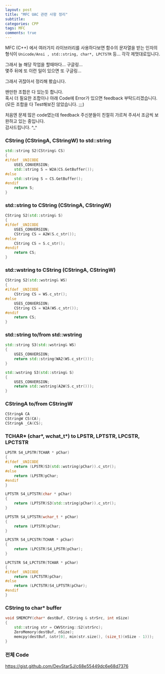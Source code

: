 ```yaml
---
layout: post
title: "MFC UAC 관련 사항 정리"
subtitle:  
categories: CPP
tags: MFC
comments: true
---
```


MFC (C++) 에서 여러가지 라이브러리를 사용하다보면
함수의 문자열을 받는 인자의 형식이 `Unicode/Ansi , std::string, char*, LPCTSTR` 등...
각각 제멋대로입니다.  

그래서 늘 해당 작업을 할때마다... 구글링...  
몇주 뒤에 또 이런 일이 있으면 또 구글링...

그래서 귀찮아서 정리해 봤습니다.

왠만한 조합은 다 있는듯 합니다.  
혹시 더 필요한 조합이나 아래 Code에 Error가 있으면 feedback 부탁드리겠습니다.  
(모든 조합을 다 Test해보진 않았습니다. ;;;)

처음엔 문제 많은 code였는데 feedback 주신분들이 친절히 가르쳐 주셔서 조금씩 보완하고 있는 중입니다.  
감사드립니다. ^_^

### CString (CStringA, CStringW) to std::string
```C++
std::string S2(CString& CS)
{
#ifdef _UNICODE
	USES_CONVERSION;
	std::string S = W2A(CS.GetBuffer());
#else
	std::string S = CS.GetBuffer();
#endif
	return S;
}
```

### std::string to CString (CStringA, CStringW)
```C++
CString S2(std::string& S)
{
#ifdef _UNICODE
	USES_CONVERSION;
	CString CS = A2W(S.c_str());
#else
	CString CS = S.c_str();
#endif
	return CS;
}
```

### std::wstring to CString (CStringA, CStringW)
```C++
CString S2(std::wstring& WS)
{
#ifdef _UNICODE
	CString CS = WS.c_str();
#else
	USES_CONVERSION;
	CString CS = W2A(WS.c_str());
#endif
	return CS;
}
```

### std::string to/from std::wstring
```C++
std::string S3(std::wstring& WS)
{
	USES_CONVERSION;
	return std::string(WA2(WS.c_str()));
}

std::wstring S3(std::string& S)
{
	USES_CONVERSION;
	return std::wstring(A2W(S.c_str()));
}
```

### CStringA to/from CStringW
```C++
CStringA CA
CStringW CS(CA);
CStringA _CA(CS);
```

### TCHAR* (char\*, wchat_t\*) to LPSTR, LPTSTR, LPCSTR, LPCTSTR
```C++
LPSTR S4_LPSTR(TCHAR * pChar)
{
#ifdef _UNICODE
	return (LPSTR)S3(std::wstring(pChar)).c_str();
#else
	return (LPSTR)pChar;
#endif
}

LPTSTR S4_LPTSTR(char * pChar)
{
	return (LPTSTR)S3(std::string(pChar)).c_str();
}

LPTSTR S4_LPTSTR(wchar_t * pChar)
{
	return (LPTSTR)pChar;
}

LPCSTR S4_LPCSTR(TCHAR * pChar)
{
	return (LPCSTR)S4_LPSTR(pChar);
}

LPCTSTR S4_LPCTSTR(TCHAR * pChar)
{
#ifdef _UNICODE
	return (LPCTSTR)pChar;
#else
	return (LPCTSTR)S4_LPTSTR(pChar);
#endif
}
```

### CString to char* buffer
```C++
void SMEMCPY(char* destBuf, CString & strSrc, int nSize)
{
	std::string str = CWVString::S2(strSrc);
	ZeroMemory(destBuf, nSize);
	memcpy(destBuf, &str[0], min(str.size(), (size_t)(nSize - 1)));
}
```

### 전체 Code

<https://gist.github.com/DevStarSJ/c68e55449dc6e68d7376>


